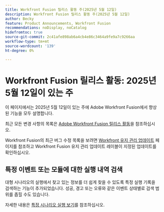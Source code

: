 ```yaml
---
title: Workfront Fusion 릴리스 활동 주(2025년 5월 12일)
description: Workfront Fusion 릴리스 활동 주(2025년 5월 12일)
author: Becky
feature: Product Announcements, Workfront Fusion
recommendations: noDisplay, noCatalog
hidefromtoc: true
source-git-commit: 2c41afe898ab6a4cb4e86c3464a9fe9a7c9266aa
workflow-type: tm+mt
source-wordcount: '139'
ht-degree: 0%

---
```


# Workfront Fusion 릴리스 활동: 2025년 5월 12일이 있는 주

이 페이지에서는 2025년 5월 12일이 있는 주에 Adobe Workfront Fusion에서 향상된 기능을 모두 설명합니다.

최근 모든 변경 사항의 목록은 [Adobe Workfront Fusion 릴리스 활동](/help/workfront-fusion/fusion-product-releases/fusion-release-activity.md)을 참조하십시오.

Workfront Fusion의 최근 버그 수정 목록을 보려면 [Workfront 유지 관리 업데이트](https://experienceleague.adobe.com/ko/docs/workfront-known-issues/releases/current-updates) 페이지를 참조하고 Workfront Fusion 유지 관리 업데이트 레이블이 지정된 업데이트를 확인하십시오.

## 특정 이벤트 또는 모듈에 대한 실행 내역 검색

대형 시나리오의 실행에서 찾고 있는 정보를 더 쉽게 찾을 수 있도록 특정 실행 기록을 검색하는 기능이 추가되었습니다. 성공, 경고 또는 오류와 같은 이벤트 상태별로 검색 범위를 좁힐 수도 있습니다.

자세한 내용은 [특정 시나리오 실행 보기](/help/workfront-fusion/manage-scenarios/view-a-specific-scenario-execution.md)를 참조하십시오.

